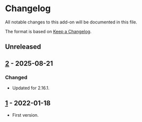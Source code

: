# Changelog
All notable changes to this add-on will be documented in this file.

The format is based on [Keep a Changelog](https://keepachangelog.com/en/1.0.0/).

## Unreleased


## [2] - 2025-08-21
### Changed
- Updated for 2.16.1.

## [1] - 2022-01-18

- First version.

[2]: https://github.com/zaproxy/zap-core-help/releases/help_ms_MY-v2
[1]: https://github.com/zaproxy/zap-core-help/releases/help_ms_MY-v1
